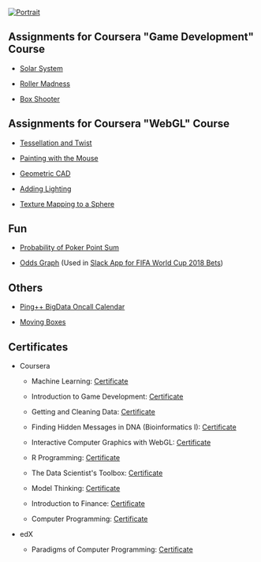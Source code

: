 [![Portrait](https://avatars0.githubusercontent.com/u/8757419)](https://github.com/charles-wangkai)

## Assignments for Coursera "Game Development" Course

* [Solar System](http://charles-wangkai.github.io/unity3d/WebGL/Solar%20System/index.html)

* [Roller Madness](http://charles-wangkai.github.io/unity3d/WebGL/Roller%20Madness/index.html)

* [Box Shooter](http://charles-wangkai.github.io/unity3d/WebGL/Box%20Shooter/index.html)

## Assignments for Coursera "WebGL" Course

* [Tessellation and Twist](http://charles-wangkai.github.io/Assignments/tessellation_twist.html)

* [Painting with the Mouse](http://charles-wangkai.github.io/Assignments/painting_with_the_mouse.html)

* [Geometric CAD](http://charles-wangkai.github.io/Assignments/geometric_cad.html)

* [Adding Lighting](http://charles-wangkai.github.io/Assignments/lighting.html)

* [Texture Mapping to a Sphere](http://charles-wangkai.github.io/Assignments/texture_mapping.html)

## Fun

* [Probability of Poker Point Sum](http://charles-wangkai.github.io/fun/pokers.html)

* [Odds Graph](http://charles-wangkai.github.io/fun/world_cup_2018_odds.html?other_total=200.0&same_total=185.0) (Used in [Slack App for FIFA World Cup 2018 Bets](https://github.com/charles-wangkai/betbot_worldcup2018))

## Others

* [Ping++ BigData Oncall Calendar](http://charles-wangkai.github.io/pingxx/bigdata-oncall-calendar.html)

* [Moving Boxes](http://charles-wangkai.github.io/moving_boxes.html)

## Certificates

* Coursera
    
    * Machine Learning: [Certificate](http://charles-wangkai.github.io/certificates/certificate_machine_learning.pdf)

    * Introduction to Game Development: [Certificate](http://charles-wangkai.github.io/certificates/certificate_game_development.pdf)

    * Getting and Cleaning Data: [Certificate](http://charles-wangkai.github.io/certificates/certificate_getting_and_cleaning_data.pdf)

    * Finding Hidden Messages in DNA (Bioinformatics I): [Certificate](http://charles-wangkai.github.io/certificates/certificate_bioinformatics_1.pdf)

    * Interactive Computer Graphics with WebGL: [Certificate](http://charles-wangkai.github.io/certificates/certificate_webgl.pdf)

    * R Programming: [Certificate](http://charles-wangkai.github.io/certificates/certificate_r_programming.pdf)

    * The Data Scientist's Toolbox: [Certificate](http://charles-wangkai.github.io/certificates/certificate_data_scientist_toolbox.pdf)

    * Model Thinking: [Certificate](http://charles-wangkai.github.io/certificates/certificate_model_thinking.pdf)

    * Introduction to Finance: [Certificate](http://charles-wangkai.github.io/certificates/certificate_finance.pdf)

    * Computer Programming: [Certificate](http://charles-wangkai.github.io/certificates/certificate_computer_programming.pdf)

* edX

    * Paradigms of Computer Programming: [Certificate](https://courses.edx.org/certificates/c952c7addbe34438a45c316752969049)

